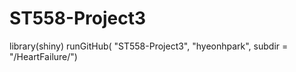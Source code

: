 # ST558-Project3


library(shiny)
runGitHub( "ST558-Project3", "hyeonhpark", subdir = "/HeartFailure/")


